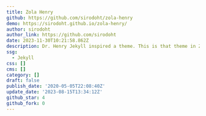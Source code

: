```yaml
---
title: Zola Henry
github: https://github.com/sirodoht/zola-henry
demo: https://sirodoht.github.io/zola-henry/
author: sirodoht
author_link: https://github.com/sirodoht
date: 2023-11-30T10:21:58.862Z
description: Dr. Henry Jekyll inspired a theme. This is that theme in Zola.
ssg:
  - Jekyll
css: []
cms: []
category: []
draft: false
publish_date: '2020-05-05T22:08:40Z'
update_date: '2023-08-15T13:34:12Z'
github_star: 4
github_fork: 0
---
```

